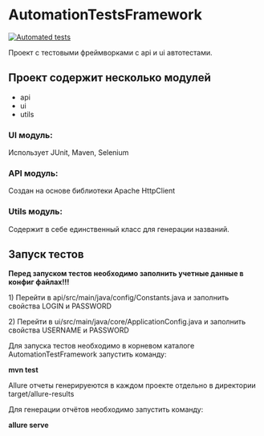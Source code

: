 # AutomationTestsFramework
[![Automated tests](https://github.com/Grigory98/AutomationTestsFramework/actions/workflows/run_tests.yml/badge.svg)](https://github.com/Grigory98/AutomationTestsFramework/actions/workflows/run_tests.yml)
<p>Проект с тестовыми фреймворками с api и ui автотестами.</p>

<h2>Проект содержит несколько модулей</h2>
<ul>
  <li>api</li>
  <li>ui</li>
  <li>utils</li>
</ul>

<h3>UI модуль:</h3>
Использует JUnit, Maven, Selenium

<h3>API модуль:</h3>
Создан на основе библиотеки Apache HttpClient

<h3>Utils модуль:</h3>
Содержит в себе единственный класс для генерации названий.

<h2>Запуск тестов</h2>
<b>Перед запуском тестов необходимо заполнить учетные данные в конфиг файлах!!!</b>
<p>1) Перейти в api/src/main/java/config/Constants.java и заполнить свойства LOGIN и PASSWORD</p>
<p>2) Перейти в ui/src/main/java/core/ApplicationConfig.java и заполнить свойства USERNAME и PASSWORD</p>

Для запуска тестов необходимо в корневом каталоге AutomationTestFramework запустить команду:
<p><b>mvn test</b></p>

<p>Allure отчеты генерируеются в каждом проекте отдельно в директории target/allure-results</p> 
Для генерации отчётов необходимо запустить команду:
<p><b>allure serve</b></p>
